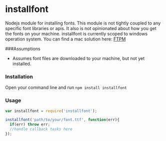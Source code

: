 installfont
===========

Nodejs module for installing fonts. 
This module is not tightly coupled to any specific font libraries or apis. 
It also is not opinionated about how you get the fonts on your machine.
installfont is currently scoped to windows operation system. 
You can find a mac solution here: [FTPM](http://heldr.github.io/ftpm/)

###Assumptions

* Assumes font files are downloaded to your machine, but not yet installed.

### Installation

Open your command line and run `npm install installfont` 

### Usage
```javascript
var installfont = require('installfont');

installfont('path/to/your/font.ttf', function(err){
  if(err) throw err;
  //handle callback tasks here
});


```
